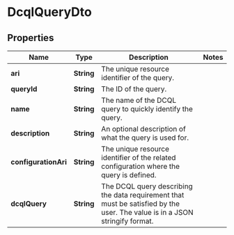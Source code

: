 # DcqlQueryDto

## Properties

| Name                 | Type       | Description                                                                                                                 | Notes |
| -------------------- | ---------- | --------------------------------------------------------------------------------------------------------------------------- | ----- |
| **ari**              | **String** | The unique resource identifier of the query.                                                                                |       |
| **queryId**          | **String** | The ID of the query.                                                                                                        |       |
| **name**             | **String** | The name of the DCQL query to quickly identify the query.                                                                   |       |
| **description**      | **String** | An optional description of what the query is used for.                                                                      |       |
| **configurationAri** | **String** | The unique resource identifier of the related configuration where the query is defined.                                     |       |
| **dcqlQuery**        | **String** | The DCQL query describing the data requirement that must be satisfied by the user. The value is in a JSON stringify format. |       |
